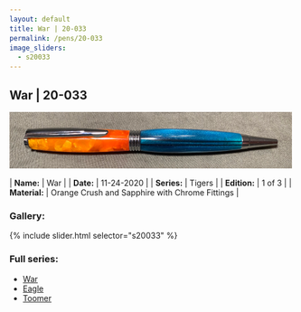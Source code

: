 ```yaml
---
layout: default
title: War | 20-033
permalink: /pens/20-033
image_sliders:
  - s20033
---
```


## War | 20-033

![Your Pencil](/pens/imgs/20033/header-20-033.png)

| **Name:**     | War   |
| **Date:**     | 11-24-2020  |
| **Series:**   | Tigers                                         |
| **Edition:**  | 1 of 3      |
| **Material:** | Orange Crush and Sapphire with Chrome Fittings |

### Gallery:

{% include slider.html selector="s20033" %}

### Full series:

- [War](/pens/20-033)
- [Eagle](/pencils/20-032)
- [Toomer](/stylus/20-034)
